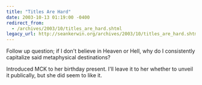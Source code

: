 ```yaml
---
title: "Titles Are Hard"
date: 2003-10-13 01:19:00 -0400
redirect_from:
  - /archives/2003/10/titles_are_hard.shtml
legacy_url: http://seankerwin.org/archives/2003/10/titles_are_hard.shtml
---
```

Follow up question; if I don't believe in Heaven or Hell, why do I consistently capitalize said metaphysical destinations?

Introduced MCK to her birthday present. I'll leave it to her whether to unveil it publically, but she did seem to like it.
